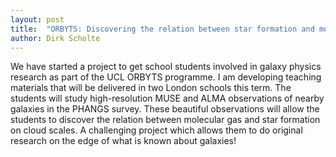 ```yaml
---
layout: post
title:  "ORBYTS: Discovering the relation between star formation and molecular gas in galaxies"
author: Dirk Scholte
---
```


We have started a project to get school students involved in galaxy physics research as part of the UCL ORBYTS programme. I am developing teaching materials that will be delivered in two London schools this term. The students will study high-resolution MUSE and ALMA observations of nearby galaxies in the PHANGS survey. These beautiful observations will allow the students to discover the relation between molecular gas and star formation on cloud scales. A challenging project which allows them to do original research on the edge of what is known about galaxies!
